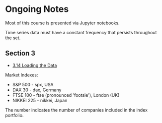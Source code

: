 # Ongoing Notes

Most of this course is presented via Jupyter notebooks.

Time series data must have a constant frequency that persists throughout
the set.

## Section 3

* [3.14 Loading the
  Data](https://gale.udemy.com/course/time-series-analysis-in-python/learn/lecture/16275478#overview)

Market Indexes:

* S&P 500 - spx, USA
* DAX 30 - dax, Germany
* FTSE 100 - ftse (pronounced 'footsie'), London (UK)
* NIKKEI 225 - nikkei, Japan

The number indicates the number of companies included in the index
portfolio.
